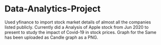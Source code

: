 # Data-Analytics-Project
Used yfinance to import stock market details of almost all the companies listed publicly.
Currently did a Analysis of Apple stock from Jun 2020 to present to study the impact of Covid-19 in stock prices.
Graph for the Same has been uploaded as Candle graph as a PNG.
